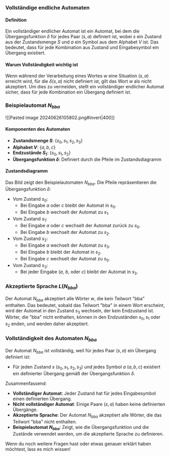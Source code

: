 ### Vollständige endliche Automaten

#### Definition

Ein vollständiger endlicher Automat ist ein Automat, bei dem die Übergangsfunktion $\delta$ für jedes Paar $(s, a)$ definiert ist, wobei $s$ ein Zustand aus der Zustandsmenge $S$ und $a$ ein Symbol aus dem Alphabet $V$ ist. Das bedeutet, dass für jede Kombination aus Zustand und Eingabesymbol ein Übergang existiert.

#### Warum Vollständigkeit wichtig ist

Wenn während der Verarbeitung eines Wortes $w$ eine Situation $(s, a)$ erreicht wird, für die $\delta(s, a)$ nicht definiert ist, gilt das Wort $w$ als nicht akzeptiert. Um dies zu vermeiden, stellt ein vollständiger endlicher Automat sicher, dass für jede Kombination ein Übergang definiert ist.

### Beispielautomat $N_{bba}$
![[Pasted image 20240626105802.png#invert|400]]
#### Komponenten des Automaten

- **Zustandsmenge $S$**: $\{s_0, s_1, s_2, s_3\}$
- **Alphabet $V$**: $\{a, b, c\}$
- **Endzustände $S_1$**: $\{s_0, s_1, s_2\}$
- **Übergangsfunktion $\delta$**: Definiert durch die Pfeile im Zustandsdiagramm

#### Zustandsdiagramm

Das Bild zeigt den Beispielautomaten $N_{bba}$. Die Pfeile repräsentieren die Übergangsfunktion $\delta$:
- Vom Zustand $s_0$:
  - Bei Eingabe $a$ oder $c$ bleibt der Automat in $s_0$.
  - Bei Eingabe $b$ wechselt der Automat zu $s_1$.
- Vom Zustand $s_1$:
  - Bei Eingabe $a$ oder $c$ wechselt der Automat zurück zu $s_0$.
  - Bei Eingabe $b$ wechselt der Automat zu $s_2$.
- Vom Zustand $s_2$:
  - Bei Eingabe $a$ wechselt der Automat zu $s_3$.
  - Bei Eingabe $b$ bleibt der Automat in $s_2$.
  - Bei Eingabe $c$ wechselt der Automat zu $s_0$.
- Vom Zustand $s_3$:
  - Bei jeder Eingabe ($a$, $b$, oder $c$) bleibt der Automat in $s_3$.

### Akzeptierte Sprache $L(N_{bba})$

Der Automat $N_{bba}$ akzeptiert alle Wörter $w$, die kein Teilwort "bba" enthalten. Das bedeutet, sobald das Teilwort "bba" in einem Wort erscheint, wird der Automat in den Zustand $s_3$ wechseln, der kein Endzustand ist. Wörter, die "bba" nicht enthalten, können in den Endzuständen $s_0, s_1$ oder $s_2$ enden, und werden daher akzeptiert.

### Vollständigkeit des Automaten $N_{bba}$

Der Automat $N_{bba}$ ist vollständig, weil für jedes Paar $(s, a)$ ein Übergang definiert ist:
- Für jeden Zustand $s$ ($s_0, s_1, s_2, s_3$) und jedes Symbol $a$ ($a, b, c$) existiert ein definierter Übergang gemäß der Übergangsfunktion $\delta$.

Zusammenfassend:

- **Vollständiger Automat**: Jeder Zustand hat für jedes Eingabesymbol einen definierten Übergang.
- **Nicht vollständiger Automat**: Einige Paare $(s, a)$ haben keine definierten Übergänge.
- **Akzeptierte Sprache**: Der Automat $N_{bba}$ akzeptiert alle Wörter, die das Teilwort "bba" nicht enthalten.
- **Beispielautomat $N_{bba}$**: Zeigt, wie die Übergangsfunktion und die Zustände verwendet werden, um die akzeptierte Sprache zu definieren. 

Wenn du noch weitere Fragen hast oder etwas genauer erklärt haben möchtest, lass es mich wissen!

